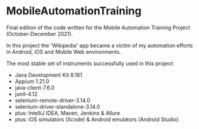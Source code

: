 # MobileAutomationTraining
 
Final edition of the code written for the Mobile Automation Training Project (October-December 2021).

In this project the 'Wikipedia' app became a victim of my automation efforts in Android, iOS and Mobile Web environments.

The most stable set of instruments successfully used in this project:

+ Java Development Kit 8.161
+ Appium 1.21.0
+ java-client-7.6.0
+ junit-4.12
+ selenium-remote-driver-3.14.0
+ selenium-driver-standalone-3.14.0
+ plus: IntelliJ IDEA, Maven, Jenkins & Allure
+ plus: iOS simulators (Xcode) & Android emulators (Android Studio)

